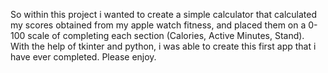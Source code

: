 So within this project i wanted to create a simple calculator that calculated my scores obtained from my apple watch fitness, and placed them on a 0-100 scale of completing each section (Calories, Active Minutes, Stand). 
With the help of tkinter and python, i was able to create this first app that i have ever completed. Please enjoy.
